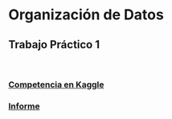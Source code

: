 # Organización de Datos
## Trabajo Práctico 1
&nbsp;
### [Competencia en Kaggle](https://inclass.kaggle.com/c/san-francisco-biking)

### [Informe](https://www.sharelatex.com/project/58dffc19eaaa4e9520b117ff)
